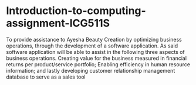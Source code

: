 # Introduction-to-computing-assignment-ICG511S
To provide assistance to Ayesha Beauty Creation by optimizing business operations, through the development of a software application. As said software application will be able to assist in the following three aspects of business operations. Creating value for the business measured in financial returns per product/service portfolio; Enabling efficiency in human resource information; and lastly developing customer relationship management database to serve as a sales tool
